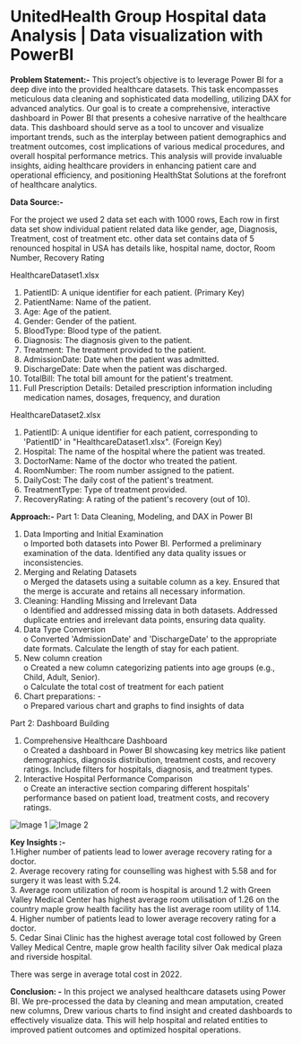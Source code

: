 # UnitedHealth Group Hospital data Analysis | Data visualization with PowerBI

**Problem Statement:-**
This project’s  objective is to leverage Power BI for a deep dive into the provided healthcare datasets. This task encompasses meticulous data cleaning and sophisticated data modelling, utilizing DAX for advanced analytics. Our goal is to create a comprehensive, interactive dashboard in Power BI that presents a cohesive narrative of the healthcare data. This dashboard should serve as a tool to uncover and visualize important trends, such as the interplay between patient demographics and treatment outcomes, cost implications of various medical procedures, and overall hospital performance metrics. This analysis will provide invaluable insights, aiding healthcare providers in enhancing patient care and operational efficiency, and positioning HealthStat Solutions at the forefront of healthcare analytics.


**Data Source:-**

For the project we used 2 data set each with 1000 rows, 
Each row in first data set show individual patient related data like gender, age, Diagnosis, Treatment, cost of treatment etc. 
other data set contains data of 5 renounced hospital in USA has details like, hospital name, doctor, Room Number, Recovery Rating

HealthcareDataset1.xlsx
1.	PatientID: A unique identifier for each patient. (Primary Key)
2.	PatientName: Name of the patient.
3.	Age: Age of the patient.
4.	Gender: Gender of the patient.
5.	BloodType: Blood type of the patient.
6.	Diagnosis: The diagnosis given to the patient.
7.	Treatment: The treatment provided to the patient.
8.	AdmissionDate: Date when the patient was admitted.
9.	DischargeDate: Date when the patient was discharged.
10.	TotalBill: The total bill amount for the patient's treatment.
11.	Full Prescription Details: Detailed prescription information including medication names, dosages, frequency, and duration


HealthcareDataset2.xlsx
1.	PatientID: A unique identifier for each patient, corresponding to 'PatientID' in "HealthcareDataset1.xlsx". (Foreign Key)
2.	Hospital: The name of the hospital where the patient was treated.
3.	DoctorName: Name of the doctor who treated the patient.
4.	RoomNumber: The room number assigned to the patient.
5.	DailyCost: The daily cost of the patient's treatment.
6.	TreatmentType: Type of treatment provided.
7.	RecoveryRating: A rating of the patient's recovery (out of 10).

**Approach:-**
Part 1: Data Cleaning, Modeling, and DAX in Power BI
1.	Data Importing and Initial Examination   
o	Imported both datasets into Power BI. Performed a preliminary examination of the data. Identified any data quality issues or inconsistencies.
2.	Merging and Relating Datasets   
o	Merged the datasets using a suitable column as a key. Ensured that the merge is accurate and retains all necessary information.
3.	Cleaning: Handling Missing and Irrelevant Data   
o	Identified and addressed missing data in both datasets. Addressed duplicate entries and irrelevant data points, ensuring data quality.
4.	Data Type Conversion   
o	Converted 'AdmissionDate' and 'DischargeDate' to the appropriate date formats. Calculate the length of stay for each patient.
5.	New column creation  
o	Created a new column categorizing patients into age groups (e.g., Child, Adult, Senior).   
o	Calculate the total cost of treatment for each patient   
6.	Chart preparations: -  
o	Prepared various chart and graphs to find insights of data  

Part 2: Dashboard Building
1.	Comprehensive Healthcare Dashboard   
o	Created a dashboard in Power BI showcasing key metrics like patient demographics, diagnosis distribution, treatment costs, and recovery ratings. Include filters for hospitals, diagnosis, and treatment types.
2.	Interactive Hospital Performance Comparison   
o	Create an interactive section comparing different hospitals' performance based on patient load, treatment costs, and recovery ratings.

![Image 1](https://drive.google.com/uc?id=1xrQwlxjijoKTuT83LzffD-tdrLzywOJo)
![Image 2](https://drive.google.com/uc?id=1EKm_a1HQsNBpG_uBzWZUBdYpVn7BElpy)




**Key Insights :-**  
1.Higher number of patients lead to lower average recovery rating for a doctor.   
2. Average recovery rating for counselling was highest with 5.58 and for surgery it was least with 5.24.     
3. Average room utilization of room is hospital is around 1.2 with Green Valley Medical Center has highest average room utilisation of 1.26 on the country maple grow health facility has the list average room utility of 1.14.     
4. Higher number of patients lead to lower average recovery rating for a doctor.     
5. Cedar Sinai Clinic has the highest average total cost followed by Green Valley Medical Centre, maple grow health facility silver Oak medical plaza and riverside hospital.     

There was serge in average total cost in 2022.   

**Conclusion: -**
In this project we analysed healthcare datasets using Power BI. We pre-processed the data by cleaning and mean amputation, created new columns,
Drew various charts to find insight and created dashboards to effectively visualize data.
This will help hospital and related entities to improved patient outcomes and optimized hospital operations.
